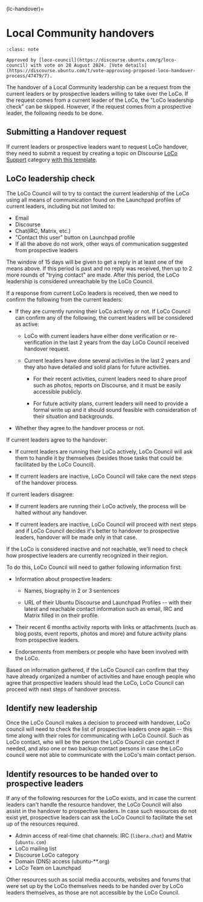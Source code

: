 (lc-handover)=
# Local Community handovers

```{admonition} Process document
:class: note

Approved by [loco-council](https://discourse.ubuntu.com/g/loco-council) with vote on 28 August 2024. [Vote details](https://discourse.ubuntu.com/t/vote-approving-proposed-loco-handover-process/47479/7).
```

The handover of a Local Community leadership can be a request from the current leaders or by prospective leaders willing to take over the LoCo.
If the request comes from a current leader of the LoCo, the "LoCo leadership check" can be skipped.
However, if the request comes from a prospective leader, the following needs to be done.


## Submitting a Handover request

If current leaders or prospective leaders want to request LoCo handover, they need to submit a request by creating a topic on Discourse [LoCo Support](https://discourse.ubuntu.com/c/locos/loco-support/156) category [with this template](https://discourse.ubuntu.com/t/loco-handover-request-template/47150).


## LoCo leadership check

The LoCo Council will to try to contact the current leadership of the LoCo using all means of communication found on the Launchpad profiles of current leaders, including but not limited to:

- Email
- Discourse
- Chat(IRC, Matrix, etc.)
- "Contact this user" button on Launchpad profile
- If all the above do not work, other ways of communication suggested from prospective leaders

The window of 15 days will be given to get a reply in at least one of the means above.
If this period is past and no reply was received, then up to 2 more rounds of "trying contact" are made.
After this period, the LoCo leadership is considered unreachable by the LoCo Council.

If a response from current LoCo leaders is received, then we need to confirm the following from the current leaders:

* If they are currently running their LoCo actively or not.
  If LoCo Council can confirm any of the following, the current leaders will be considered as active:

  * LoCo with current leaders have either done verification or re-verification in the last 2 years from the day LoCo Council received handover request.

  * Current leaders have done several activities in the last 2 years and they also have detailed and solid plans for future activities.

    * For their recent activities, current leaders need to share proof such as photos, reports on Discourse, and it must be easily accessible publicly.

    * For future activity plans, current leaders will need to provide a formal write up and it should sound feasible with consideration of their situation and backgrounds.

* Whether they agree to the handover process or not.

If current leaders agree to the handover:

* If current leaders are running their LoCo actively, LoCo Council will ask them to handle it by themselves (besides those tasks that could be facilitated by the LoCo Council).

* If current leaders are inactive, LoCo Council will take care the next steps of the handover process.

If current leaders disagree:

* If current leaders are running their LoCo actively, the process will be halted without any handover.

* If current leaders are inactive, LoCo Council will proceed with next steps and if LoCo Council decides it's better to handover to prospective leaders, handover will be made only in that case.

If the LoCo is considered inactive and not reachable, we'll need to check how prospective leaders are currently recognized in their region. 

To do this, LoCo Council will need to gather following information first:

* Information about prospective leaders: 

  * Names, biography in 2 or 3 sentences

  * URL of their Ubuntu Discourse and Launchpad Profiles -- with their latest and reachable contact information such as email, IRC and Matrix filled in on their profile.

* Their recent 6 months activity reports with links or attachments (such as blog posts, event reports, photos and more) and future activity plans from prospective leaders.

* Endorsements from members or people who have been involved with the LoCo.
    
Based on information gathered, if the LoCo Council can confirm that they have already organized a number of activities and have enough people who agree that prospective leaders should lead the LoCo, LoCo Council can proceed with next steps of handover process.


## Identify new leadership

Once the LoCo Council makes a decision to proceed with handover, LoCo council will need to check the list of prospective leaders once again -- this time along with their roles for communicating with LoCo Council.
Such as LoCo contact, who will be the person the LoCo Council can contact if needed, and also one or two backup contact persons in case the LoCo council were not able to communicate with the LoCo's main contact person.


## Identify resources to be handed over to prospective leaders

If any of the following resources for the LoCo exists, and in case the current leaders can't handle the resource handover, the LoCo Council will also assist in the handover to prospective leaders.
In case such resources do not exist yet, prospective leaders can ask the LoCo Council to facilitate the set up of the resources required.

- Admin access of real-time chat channels: IRC (`libera.chat`) and Matrix (`ubuntu.com`)
- LoCo mailing list
- Discourse LoCo category
- Domain (DNS) access (ubuntu-**.org)
- LoCo Team on Launchpad

Other resources such as social media accounts, websites and forums that were set up by the LoCo themselves needs to be handed over by LoCo leaders themselves, as those are not accessible by the LoCo Council.
